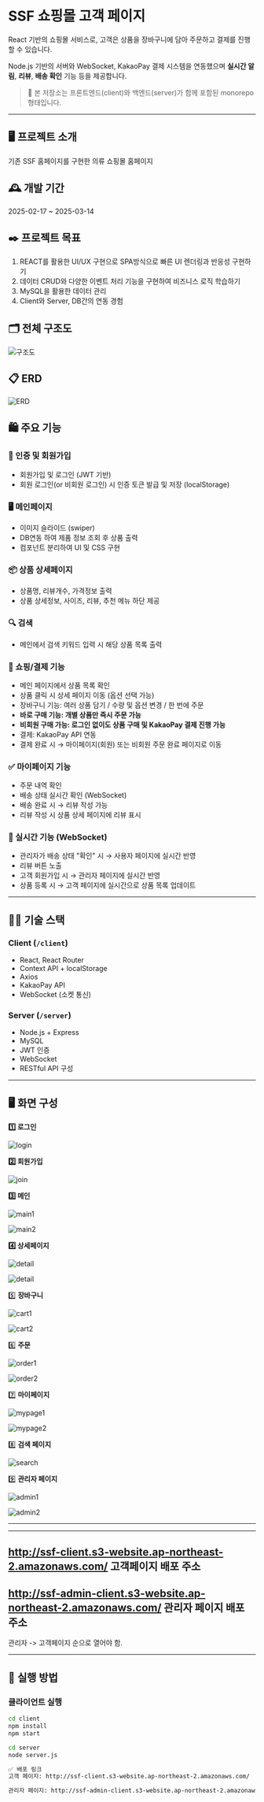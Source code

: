# SSF 쇼핑몰 고객 페이지

React 기반의 쇼핑몰 서비스로, 고객은 상품을 장바구니에 담아 주문하고 결제를 진행할 수 있습니다.

Node.js 기반의 서버와 WebSocket, KakaoPay 결제 시스템을 연동했으며 **실시간 알림**, **리뷰**, **배송 확인** 기능 등을 제공합니다.

> 📁 본 저장소는 프론트엔드(client)와 백엔드(server)가 함께 포함된 monorepo 형태입니다.
> 

---

## 🖥️ 프로젝트 소개

기존 SSF 홈페이지를 구현한 의류 쇼핑몰 홈페이지

## 🕰️ 개발 기간

2025-02-17 ~ 2025-03-14

## ✒️ 프로젝트 목표

1. REACT를 활용한 UI/UX 구현으로 SPA방식으로 빠른 UI 렌더링과 반응성 구현하기
2. 데이터 CRUD와 다양한 이벤트 처리 기능을 구현하여 비즈니스 로직 학습하기
3. MySQL을 활용한 데이터 관리
4. Client와 Server, DB간의 연동 경험

## **🗂️ 전체 구조도**

![구조도](./assets/relationship.png)


## 📋 ERD

![ERD](./assets/erd.png)

## 🛍️ 주요 기능

### 🔐 인증 및 회원가입

- 회원가입 및 로그인 (JWT 기반)
- 회원 로그인(or 비회원 로그인) 시 인증 토큰 발급 및 저장 (localStorage)

### 🖥️ 메인페이지

- 이미지 슬라이드 (swiper)
- DB연동 하여 제품 정보 조회 후 상품 출력
- 컴포넌트 분리하여 UI 및 CSS 구현


### 📦 상품 상세페이지

- 상품명, 리뷰개수, 가격정보 출력
- 상품 상세정보, 사이즈, 리뷰, 추천 메뉴 하단 제공


### 🔍 검색

- 메인에서 검색 키워드 입력 시 해당 상품 목록 출력


### 🛒 쇼핑/결제 기능

- 메인 페이지에서 상품 목록 확인
- 상품 클릭 시 상세 페이지 이동 (옵션 선택 가능)
- 장바구니 기능: 여러 상품 담기 / 수량 및 옵션 변경 / 한 번에 주문
- **바로 구매 기능: 개별 상품만 즉시 주문 가능**
- **비회원 구매 가능: 로그인 없이도 상품 구매 및 KakaoPay 결제 진행 가능**
- 결제: KakaoPay API 연동
- 결제 완료 시 → 마이페이지(회원) 또는 비회원 주문 완료 페이지로 이동

### ✅ 마이페이지 기능

- 주문 내역 확인
- 배송 상태 실시간 확인 (WebSocket)
- 배송 완료 시 → 리뷰 작성 가능
- 리뷰 작성 시 상품 상세 페이지에 리뷰 표시

### 📡 실시간 기능 (WebSocket)

- 관리자가 배송 상태 "확인" 시 → 사용자 페이지에 실시간 반영
- 리뷰 버튼 노출
- 고객 회원가입 시 → 관리자 페이지에 실시간 반영
- 상품 등록 시 → 고객 페이지에 실시간으로 상품 목록 업데이트

---

## 🧑‍💻 기술 스택

### Client (`/client`)

- React, React Router
- Context API + localStorage
- Axios
- KakaoPay API
- WebSocket (소켓 통신)


### Server (`/server`)

- Node.js + Express
- MySQL
- JWT 인증
- WebSocket
- RESTful API 구성

---

## 🖥️ 화면 구성

**1️⃣ 로그인**

![login](./assets/login.png)

**2️⃣ 회원가입**

![join](./assets/join.png)

**3️⃣ 메인**

![main1](./assets/main1.png)

![main2](./assets/main2.png)

**4️⃣ 상세페이지**

![detail](./assets/detail1.png)

![detail](./assets/detail2.png)

5️⃣ **장바구니**

![cart1](./assets/cart1.png)

![cart2](./assets/cart2.png)

6️⃣ **주문**

![order1](./assets/order1.png)

![order2](./assets/order2.png)

7️⃣ **마이페이지**

![mypage1](./assets/mypage1.png)

![mypage2](./assets/mypage2.png)

8️⃣ **검색 페이지**

![search](./assets/search.png)

9️⃣ **관리자 페이지**

![admin1](./assets/admin1.png)

![admin2](./assets/admin2.png)

---

---
## http://ssf-client.s3-website.ap-northeast-2.amazonaws.com/ 고객페이지 배포 주소
## http://ssf-admin-client.s3-website.ap-northeast-2.amazonaws.com/ 관리자 페이지 배포 주소

관리자 -> 고객페이지 순으로 열어야 함.

---
## 🚀 실행 방법

### 클라이언트 실행

```bash
cd client
npm install
npm start

cd server
node server.js

✅ 배포 링크
고객 페이지: http://ssf-client.s3-website.ap-northeast-2.amazonaws.com/

관리자 페이지: http://ssf-admin-client.s3-website.ap-northeast-2.amazonaws.com/
```

